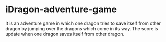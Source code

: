 # iDragon-adventure-game
It is an adventure game in which one dragon tries to save itself from other dragon by jumping over the dragons which come in its way. The score is update when one dragon saves itself from other dragon. 
